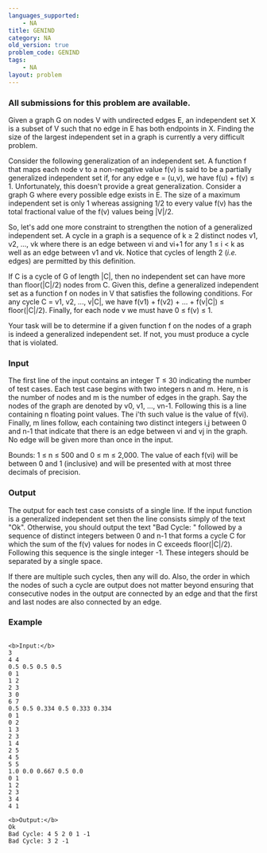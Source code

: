 ```yaml
---
languages_supported:
    - NA
title: GENIND
category: NA
old_version: true
problem_code: GENIND
tags:
    - NA
layout: problem
---
```

###  All submissions for this problem are available. 

Given a graph G on nodes V with undirected edges E, an independent set X is a subset of V such that no edge in E has both endpoints in X. Finding the size of the largest independent set in a graph is currently a very difficult problem.

Consider the following generalization of an independent set. A function f that maps each node v to a non-negative value f(v) is said to be a partially generalized independent set if, for any edge e = (u,v), we have f(u) + f(v) ≤ 1. Unfortunately, this doesn't provide a great generalization. Consider a graph G where every possible edge exists in E. The size of a maximum independent set is only 1 whereas assigning 1/2 to every value f(v) has the total fractional value of the f(v) values being |V|/2.

So, let's add one more constraint to strengthen the notion of a generalized independent set. A cycle in a graph is a sequence of k ≥ 2 distinct nodes v1, v2, ..., vk where there is an edge between vi and vi+1 for any 1 ≤ i < k as well as an edge between v1 and vk. Notice that cycles of length 2 (_i.e._ edges) are permitted by this definition.

If C is a cycle of G of length |C|, then no independent set can have more than floor(|C|/2) nodes from C. Given this, define a generalized independent set as a function f on nodes in V that satisfies the following conditions. For any cycle C = v1, v2, ..., v|C|, we have f(v1) + f(v2) + ... + f(v|C|) ≤ floor(|C|/2). Finally, for each node v we must have 0 ≤ f(v) ≤ 1.

Your task will be to determine if a given function f on the nodes of a graph is indeed a generalized independent set. If not, you must produce a cycle that is violated.

### Input

The first line of the input contains an integer T ≤ 30 indicating the number of test cases. Each test case begins with two integers n and m. Here, n is the number of nodes and m is the number of edges in the graph. Say the nodes of the graph are denoted by v0, v1, ..., vn-1. Following this is a line containing n floating point values. The i'th such value is the value of f(vi). Finally, m lines follow, each containing two distinct integers i,j between 0 and n-1 that indicate that there is an edge between vi and vj in the graph. No edge will be given more than once in the input.

Bounds: 1 ≤ n ≤ 500 and 0 ≤ m ≤ 2,000. The value of each f(vi) will be between 0 and 1 (inclusive) and will be presented with at most three decimals of precision.

### Output

The output for each test case consists of a single line. If the input function is a generalized independent set then the line consists simply of the text "Ok". Otherwise, you should output the text "Bad Cycle: " followed by a sequence of distinct integers between 0 and n-1 that forms a cycle C for which the sum of the f(v) values for nodes in C exceeds floor(|C|/2). Following this sequence is the single integer -1. These integers should be separated by a single space.

If there are multiple such cycles, then any will do. Also, the order in which the nodes of such a cycle are output does not matter beyond ensuring that consecutive nodes in the output are connected by an edge and that the first and last nodes are also connected by an edge.

### Example

```

<b>Input:</b>
3
4 4
0.5 0.5 0.5 0.5
0 1
1 2
2 3
3 0
6 7
0.5 0.5 0.334 0.5 0.333 0.334
0 1
0 2
1 3
2 3
1 4
2 5
4 5
5 5
1.0 0.0 0.667 0.5 0.0
0 1
1 2
2 3
3 4
4 1

<b>Output:</b>
Ok
Bad Cycle: 4 5 2 0 1 -1
Bad Cycle: 3 2 -1

```